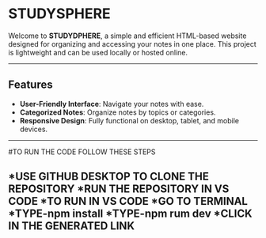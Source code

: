 # STUDYSPHERE

Welcome to **STUDYDPHERE**, a simple and efficient HTML-based website designed for organizing and accessing your notes in one place. This project is lightweight and can be used locally or hosted online.

---

## Features
- **User-Friendly Interface**: Navigate your notes with ease.
- **Categorized Notes**: Organize notes by topics or categories.
- **Responsive Design**: Fully functional on desktop, tablet, and mobile devices.
  

---
#TO RUN THE CODE FOLLOW THESE STEPS



*USE GITHUB DESKTOP TO CLONE THE REPOSITORY 
*RUN THE REPOSITORY IN VS CODE
   *TO RUN IN VS CODE
       *GO TO TERMINAL
       *TYPE-npm install
       *TYPE-npm rum dev
       *CLICK IN THE GENERATED LINK
---
